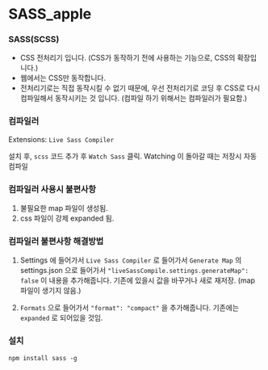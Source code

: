 # SASS_apple

### SASS(SCSS)

* CSS 전처리기 입니다. (CSS가 동작하기 전에 사용하는 기능으로, CSS의 확장입니다.)
* 웹에서는 CSS만 동작합니다.
* 전처리기로는 직접 동작시킬 수 없기 때문에, 우선 전처리기로 코딩 후 CSS로 다시 컴파일해서 동작시키는 것 입니다. (컴파일 하기 위해서는 컴파일러가 필요함.)

### 컴파일러

Extensions: `Live Sass Compiler` 

설치 후, `scss` 코드 추가 후 `Watch Sass` 클릭. Watching 이 돌아갈 때는 저장시 자동 컴파일

### 컴파일러 사용시 불편사항
1. 불필요한 map 파일이 생성됨.
2. css 파일이 강제 expanded 됨.

### 컴파일러 불편사항 해결방법
1. Settings 에 들어가서 `Live Sass Compiler` 로 들어가서 `Generate Map` 의 settings.json 으로 들어가서 `"liveSassCompile.settings.generateMap": false` 이 내용을 추가해줍니다. 기존에 있을시 값을 바꾸거나 새로 재저장. (map 파일이 생기지 않음.)

2. `Formats` 으로 들어가서 `"format": "compact"` 을 추가해줍니다. 기존에는 `expanded` 로 되어있을 것임.

### 설치

`npm install sass -g`